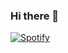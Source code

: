 ### Hi there 👋

[![Spotify](https://novatorem-redlucraft.vercel.app/api/spotify?theme=dark)](https://open.spotify.com/user/Redlucraft)

<!--
**Redlucraft/Redlucraft** is a ✨ _special_ ✨ repository because its `README.md` (this file) appears on your GitHub profile.

Here are some ideas to get you started:

- 🔭 I’m currently working on ...
- 🌱 I’m currently learning ...
- 👯 I’m looking to collaborate on ...
- 🤔 I’m looking for help with ...
- 💬 Ask me about ...
- 📫 How to reach me: ...
- 😄 Pronouns: ...
- ⚡ Fun fact: ...
-->
